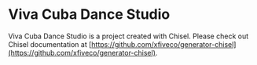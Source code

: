 # Viva Cuba Dance Studio

Viva Cuba Dance Studio is a project created with Chisel. Please check out Chisel documentation at [https://github.com/xfiveco/generator-chisel](https://github.com/xfiveco/generator-chisel).

